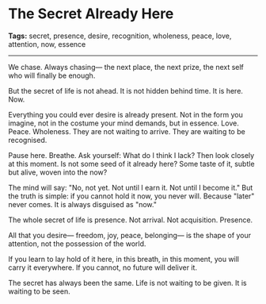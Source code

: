 # The Secret Already Here

**Tags:** secret, presence, desire, recognition, wholeness, peace, love, attention, now, essence

---

We chase.
Always chasing—
the next place,
the next prize,
the next self
who will finally be enough.

But the secret of life is not ahead.
It is not hidden behind time.
It is here.
Now.

Everything you could ever desire
is already present.
Not in the form you imagine,
not in the costume your mind demands,
but in essence.
Love.
Peace.
Wholeness.
They are not waiting to arrive.
They are waiting to be recognised.

Pause here.
Breathe.
Ask yourself:
What do I think I lack?
Then look closely at this moment.
Is not some seed of it already here?
Some taste of it,
subtle but alive,
woven into the now?

The mind will say:
"No, not yet.
Not until I earn it.
Not until I become it."
But the truth is simple:
if you cannot hold it now,
you never will.
Because "later" never comes.
It is always disguised as "now."

The whole secret of life is presence.
Not arrival.
Not acquisition.
Presence.

All that you desire—
freedom, joy, peace, belonging—
is the shape of your attention,
not the possession of the world.

If you learn to lay hold of it here,
in this breath,
in this moment,
you will carry it everywhere.
If you cannot,
no future will deliver it.

The secret has always been the same.
Life is not waiting to be given.
It is waiting to be seen.
